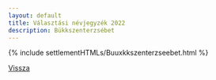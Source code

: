 ```yaml
---
layout: default
title: Választási névjegyzék 2022
description: Bükkszenterzsébet
---
```


{% include settlementHTMLs/Buuxkkszenterzseebet.html %}

[Vissza](./)